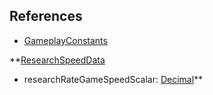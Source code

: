 ## References
  * [GameplayConstants](GameplayConstants.md)

**[ResearchSpeedData](ResearchSpeedData.md)
  * researchRateGameSpeedScalar: [Decimal](Decimal.md)**
